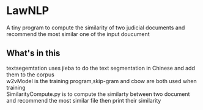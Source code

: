 # LawNLP
A tiny program to compute the similarity of two judicial documents and recommend the most similar one of the input doucument
## What's in this
textsegemtation uses jieba to do the text segmentation in Chinese and add them to the corpus  
w2vModel is the training program,skip-gram and cbow are both used when training  
SimilarityCompute.py is to compute the similarty between two document and recommend the most similar file then print their similarity
